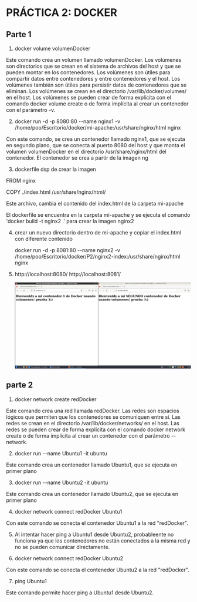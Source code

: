 
# PRÁCTICA 2: DOCKER

## Parte 1

1. docker volume volumenDocker

Este comando crea un volumen llamado volumenDocker. Los volúmenes son directorios que se crean en el sistema de archivos del host y que se pueden montar en los contenedores. Los volúmenes son útiles para compartir datos entre contenedores y entre contenedores y el host. Los volúmenes también son útiles para persistir datos de contenedores que se eliminan. Los volúmenes se crean en el directorio /var/lib/docker/volumes/ en el host. Los volúmenes se pueden crear de forma explícita con el comando docker volume create o de forma implícita al crear un contenedor con el parámetro -v.

2. docker run -d -p 8080:80 --name nginx1 -v /home/poo/Escritorio/docker/mi-apache:/usr/share/nginx/html nginx

Con este comando, se crea un contenedor llamado nginx1, que se ejecuta en segundo plano, que se conecta al puerto 8080 del host y que monta el volumen volumenDocker en el directorio /usr/share/nginx/html del contenedor. El contenedor se crea a partir de la imagen ng


3. dockerfile dsp de crear la imagen 

FROM nginx

COPY   ./index.html /usr/share/nginx/html/

Este archivo, cambia el contenido del index.html de la carpeta mi-apache

El dockerfile se encuentra en la carpeta mi-apache y se ejecuta el comando 'docker build -t nginx2 .' para crear la imagen nginx2

4.  crear un nuevo directorio dentro de mi-apache y copiar el index.html con     diferente contenido
    
    docker run -d -p 8081:80 --name nginx2 -v /home/poo/Escritorio/docker/P2/nginx2-index:/usr/share/nginx/html nginx



5. http://localhost:8080/
    http://localhost:8081/

    ![width:300 center](img\docker_p2.jpg)

## parte 2

1. docker network create redDocker

Este comando crea una red llamada redDocker. Las redes son espacios lógicos que permiten que los contenedores se comuniquen entre sí. Las redes se crean en el directorio /var/lib/docker/networks/ en el host. Las redes se pueden crear de forma explícita con el comando docker network create o de forma implícita al crear un contenedor con el parámetro --network.

2. docker run --name Ubuntu1 -it ubuntu

Este comando crea un contenedor llamado Ubuntu1, que se ejecuta en primer plano

3. docker run --name Ubuntu2 -it ubuntu

Este comando crea un contenedor llamado Ubuntu2, que se ejecuta en primer plano

4. docker network connect redDocker Ubuntu1

Con este comando se conecta el contenedor Ubuntu1 a la red "redDocker".

5.  Al intentar hacer ping a Ubuntu1 desde Ubuntu2, probableente no funciona ya que los contenedores no están conectados a la misma red y no se pueden comunicar directamente.

6. docker network connect redDocker Ubuntu2

Con este comando se conecta el contenedor Ubuntu2 a la red "redDocker".

7. ping Ubuntu1

Este comando permite hacer ping a Ubuntu1 desde Ubuntu2.

